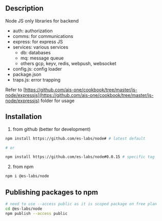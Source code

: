 ## Description

Node JS only libraries for backend

- auth: authorization
- comms:  for communications
- express: for express JS
- services: various services
  - db: databases
  - mq: message queue
  - others gcp, keyv, redis, webpush, websocket
- config.js: config loader
- package.json
- traps.js: error trapping


Refer to [https://github.com/ais-one/cookbook/tree/master/js-node/expressjs](https://github.com/ais-one/cookbook/tree/master/js-node/expressjs) folder for usage


## Installation

1. from github (better for development)

```bash
npm install https://github.com/es-labs/node# # latest default

# or

npm install https://github.com/es-labs/node#0.0.15 # specific tag
```

2. from npm

```bash
npm i @es-labs/node
```

## Publishing packages to npm

```bash
# need to use --access public as it is scoped package on free plan
cd @es-labs/node
npm publish --access public
```
